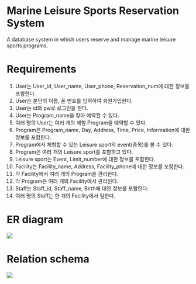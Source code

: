 # Marine Leisure Sports Reservation System
A database system in which users reserve and manage marine leisure sports programs.

# Requirements
1. User는 User_id, User_name, User_phone, Reservation_num에 대한 정보를 포함한다.
2. User는 본인의 이름, 폰 번호를 입력하여 회원가입한다.
3. User는 id와 pw로 로그인을 한다.
4. User는 Program_name을 찾아 예약할 수 있다.
5. 여러 명의 User는 여러 개의 체험 Program을 예약할 수 있다.
6. Program은 Program_name, Day, Address, Time, Price, Information에 대한 정보를 포함한다.
7. Program에서 체험할 수 있는 Leisure sport의 event(종목)를 볼 수 있다.
8. Program은 여러 개의 Leisure sport를 포함하고 있다.
9. Leisure sport는 Event, Limit_number에 대한 정보를 포함한다.
10. Facility는 Facility_name, Address, Facility_phone에 대한 정보를 포함한다.
11. 각 Facility에서 여러 개의 Program을 관리한다.
12. 각 Program은 여러 개의 Facility에서 관리된다.
13. Staff는 Staff_id, Staff_name, Birth에 대한 정보를 포함한다.
14. 여러 명의 Staff는 한 개의 Facility에서 일한다.

# ER diagram
<div>
  <img src="https://user-images.githubusercontent.com/31759437/69753116-14cd8000-1196-11ea-92b1-529e08025e9e.png">
</div>

# Relation schema
<div>
  <img src="https://user-images.githubusercontent.com/31759437/69753117-14cd8000-1196-11ea-8830-c493c2269fce.png">
</div>

